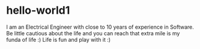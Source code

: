 # hello-world1
I am an Electrical Engineer with close to 10 years of experience in Software. Be little cautious about the life and you can reach that extra mile is my funda of life :) Life is fun and play with it :)
